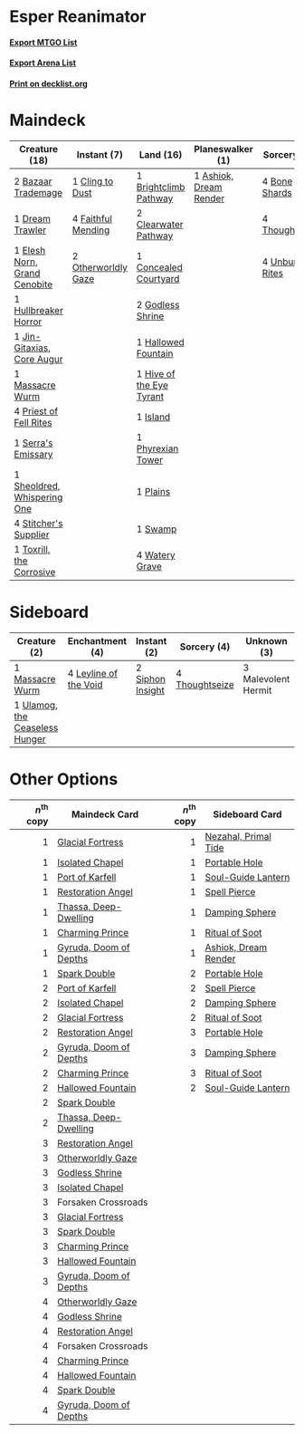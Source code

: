 # Esper Reanimator

#### [Export MTGO List](../collection/Esper%20Reanimator/Esper%20Reanimator.txt)
#### [Export Arena List](../collection/Esper%20Reanimator/Esper%20Reanimator_arena.txt)
#### [Print on decklist.org](http://decklist.org/?deckmain=1%09Ashiok,%20Dream%20Render%0A2%09Bazaar%20Trademage%0A4%09Bone%20Shards%0A1%09Brightclimb%20Pathway%0A2%09Clearwater%20Pathway%0A1%09Cling%20to%20Dust%0A1%09Concealed%20Courtyard%0A1%09Dream%20Trawler%0A1%09Elesh%20Norn,%20Grand%20Cenobite%0A4%09Faithful%20Mending%0A2%09Forsaken%20Crossroads%0A2%09Godless%20Shrine%0A1%09Hallowed%20Fountain%0A4%09Hengegate%20Pathway%0A1%09Hive%20of%20the%20Eye%20Tyrant%0A1%09Hullbreaker%20Horror%0A1%09Island%0A1%09Jin-Gitaxias,%20Core%20Augur%0A1%09Massacre%20Wurm%0A2%09Otherworldly%20Gaze%0A1%09Phyrexian%20Tower%0A1%09Plains%0A4%09Priest%20of%20Fell%20Rites%0A1%09Serra's%20Emissary%0A1%09Sheoldred,%20Whispering%20One%0A4%09Stitcher's%20Supplier%0A1%09Swamp%0A4%09Thoughtseize%0A1%09Toxrill,%20the%20Corrosive%0A4%09Unburial%20Rites%0A4%09Watery%20Grave&deckside=4%09Leyline%20of%20the%20Void%0A3%09Malevolent%20Hermit%0A1%09Massacre%20Wurm%0A2%09Siphon%20Insight%0A4%09Thoughtseize%0A1%09Ulamog,%20the%20Ceaseless%20Hunger)
# Maindeck

|                                             Creature (18)                                             |                                         Instant (7)                                          |                                             Land (16)                                             |                                        Planeswalker (1)                                         |                                       Sorcery (12)                                        |     Unknown (6)     |
|-------------------------------------------------------------------------------------------------------|----------------------------------------------------------------------------------------------|---------------------------------------------------------------------------------------------------|-------------------------------------------------------------------------------------------------|-------------------------------------------------------------------------------------------|---------------------|
|2 [Bazaar Trademage](http://gatherer.wizards.com/Pages/Card/Details.aspx?multiverseid=463990)          |1 [Cling to Dust](http://gatherer.wizards.com/Pages/Card/Details.aspx?multiverseid=476338)    |1 [Brightclimb Pathway](http://gatherer.wizards.com/Pages/Card/Details.aspx?multiverseid=491911)   |1 [Ashiok, Dream Render](http://gatherer.wizards.com/Pages/Card/Details.aspx?multiverseid=461155)|4 [Bone Shards](http://gatherer.wizards.com/Pages/Card/Details.aspx?multiverseid=522152)   |2 Forsaken Crossroads|
|1 [Dream Trawler](http://gatherer.wizards.com/Pages/Card/Details.aspx?multiverseid=476465)             |4 [Faithful Mending](http://gatherer.wizards.com/Pages/Card/Details.aspx?multiverseid=535015) |2 [Clearwater Pathway](http://gatherer.wizards.com/Pages/Card/Details.aspx?multiverseid=491913)    |                                                                                                 |4 [Thoughtseize](http://gatherer.wizards.com/Pages/Card/Details.aspx?multiverseid=438676)  |4 Hengegate Pathway  |
|1 [Elesh Norn, Grand Cenobite](http://gatherer.wizards.com/Pages/Card/Details.aspx?multiverseid=438584)|2 [Otherworldly Gaze](http://gatherer.wizards.com/Pages/Card/Details.aspx?multiverseid=534831)|1 [Concealed Courtyard](http://gatherer.wizards.com/Pages/Card/Details.aspx?multiverseid=417818)   |                                                                                                 |4 [Unburial Rites](http://gatherer.wizards.com/Pages/Card/Details.aspx?multiverseid=227087)|                     |
|1 [Hullbreaker Horror](http://gatherer.wizards.com/Pages/Card/Details.aspx?multiverseid=540902)        |                                                                                              |2 [Godless Shrine](http://gatherer.wizards.com/Pages/Card/Details.aspx?multiverseid=405099)        |                                                                                                 |                                                                                           |                     |
|1 [Jin-Gitaxias, Core Augur](http://gatherer.wizards.com/Pages/Card/Details.aspx?multiverseid=438628)  |                                                                                              |1 [Hallowed Fountain](http://gatherer.wizards.com/Pages/Card/Details.aspx?multiverseid=97071)      |                                                                                                 |                                                                                           |                     |
|1 [Massacre Wurm](http://gatherer.wizards.com/Pages/Card/Details.aspx?multiverseid=214044)             |                                                                                              |1 [Hive of the Eye Tyrant](http://gatherer.wizards.com/Pages/Card/Details.aspx?multiverseid=527545)|                                                                                                 |                                                                                           |                     |
|4 [Priest of Fell Rites](http://gatherer.wizards.com/Pages/Card/Details.aspx?multiverseid=522284)      |                                                                                              |1 [Island](http://gatherer.wizards.com/Pages/Card/Details.aspx?multiverseid=439857)                |                                                                                                 |                                                                                           |                     |
|1 [Serra's Emissary](http://gatherer.wizards.com/Pages/Card/Details.aspx?multiverseid=522106)          |                                                                                              |1 [Phyrexian Tower](http://gatherer.wizards.com/Pages/Card/Details.aspx?multiverseid=456844)       |                                                                                                 |                                                                                           |                     |
|1 [Sheoldred, Whispering One](http://gatherer.wizards.com/Pages/Card/Details.aspx?multiverseid=438674) |                                                                                              |1 [Plains](http://gatherer.wizards.com/Pages/Card/Details.aspx?multiverseid=439856)                |                                                                                                 |                                                                                           |                     |
|4 [Stitcher's Supplier](http://gatherer.wizards.com/Pages/Card/Details.aspx?multiverseid=447257)       |                                                                                              |1 [Swamp](http://gatherer.wizards.com/Pages/Card/Details.aspx?multiverseid=439858)                 |                                                                                                 |                                                                                           |                     |
|1 [Toxrill, the Corrosive](http://gatherer.wizards.com/Pages/Card/Details.aspx?multiverseid=540984)    |                                                                                              |4 [Watery Grave](http://gatherer.wizards.com/Pages/Card/Details.aspx?multiverseid=405114)          |                                                                                                 |                                                                                           |                     |


# Sideboard

|                                              Creature (2)                                               |                                        Enchantment (4)                                         |                                        Instant (2)                                        |                                       Sorcery (4)                                       |    Unknown (3)    |
|---------------------------------------------------------------------------------------------------------|------------------------------------------------------------------------------------------------|-------------------------------------------------------------------------------------------|-----------------------------------------------------------------------------------------|-------------------|
|1 [Massacre Wurm](http://gatherer.wizards.com/Pages/Card/Details.aspx?multiverseid=214044)               |4 [Leyline of the Void](http://gatherer.wizards.com/Pages/Card/Details.aspx?multiverseid=107682)|2 [Siphon Insight](http://gatherer.wizards.com/Pages/Card/Details.aspx?multiverseid=535037)|4 [Thoughtseize](http://gatherer.wizards.com/Pages/Card/Details.aspx?multiverseid=438676)|3 Malevolent Hermit|
|1 [Ulamog, the Ceaseless Hunger](http://gatherer.wizards.com/Pages/Card/Details.aspx?multiverseid=402079)|                                                                                                |                                                                                           |                                                                                         |                   |


# Other Options

|*n*<sup>th</sup> copy|                                          Maindeck Card                                          |*n*<sup>th</sup> copy|                                        Sideboard Card                                         |
|--------------------:|-------------------------------------------------------------------------------------------------|--------------------:|-----------------------------------------------------------------------------------------------|
|                    1|[Glacial Fortress](http://gatherer.wizards.com/Pages/Card/Details.aspx?multiverseid=190562)      |                    1|[Nezahal, Primal Tide](http://gatherer.wizards.com/Pages/Card/Details.aspx?multiverseid=439702)|
|                    1|[Isolated Chapel](http://gatherer.wizards.com/Pages/Card/Details.aspx?multiverseid=443129)       |                    1|[Portable Hole](http://gatherer.wizards.com/Pages/Card/Details.aspx?multiverseid=527320)       |
|                    1|[Port of Karfell](http://gatherer.wizards.com/Pages/Card/Details.aspx?multiverseid=503885)       |                    1|[Soul-Guide Lantern](http://gatherer.wizards.com/Pages/Card/Details.aspx?multiverseid=476488)  |
|                    1|[Restoration Angel](http://gatherer.wizards.com/Pages/Card/Details.aspx?multiverseid=240096)     |                    1|[Spell Pierce](http://gatherer.wizards.com/Pages/Card/Details.aspx?multiverseid=425876)        |
|                    1|[Thassa, Deep-Dwelling](http://gatherer.wizards.com/Pages/Card/Details.aspx?multiverseid=476322) |                    1|[Damping Sphere](http://gatherer.wizards.com/Pages/Card/Details.aspx?multiverseid=443101)      |
|                    1|[Charming Prince](http://gatherer.wizards.com/Pages/Card/Details.aspx?multiverseid=472970)       |                    1|[Ritual of Soot](http://gatherer.wizards.com/Pages/Card/Details.aspx?multiverseid=452834)      |
|                    1|[Gyruda, Doom of Depths](http://gatherer.wizards.com/Pages/Card/Details.aspx?multiverseid=479741)|                    1|[Ashiok, Dream Render](http://gatherer.wizards.com/Pages/Card/Details.aspx?multiverseid=461155)|
|                    1|[Spark Double](http://gatherer.wizards.com/Pages/Card/Details.aspx?multiverseid=460995)          |                    2|[Portable Hole](http://gatherer.wizards.com/Pages/Card/Details.aspx?multiverseid=527320)       |
|                    2|[Port of Karfell](http://gatherer.wizards.com/Pages/Card/Details.aspx?multiverseid=503885)       |                    2|[Spell Pierce](http://gatherer.wizards.com/Pages/Card/Details.aspx?multiverseid=425876)        |
|                    2|[Isolated Chapel](http://gatherer.wizards.com/Pages/Card/Details.aspx?multiverseid=443129)       |                    2|[Damping Sphere](http://gatherer.wizards.com/Pages/Card/Details.aspx?multiverseid=443101)      |
|                    2|[Glacial Fortress](http://gatherer.wizards.com/Pages/Card/Details.aspx?multiverseid=190562)      |                    2|[Ritual of Soot](http://gatherer.wizards.com/Pages/Card/Details.aspx?multiverseid=452834)      |
|                    2|[Restoration Angel](http://gatherer.wizards.com/Pages/Card/Details.aspx?multiverseid=240096)     |                    3|[Portable Hole](http://gatherer.wizards.com/Pages/Card/Details.aspx?multiverseid=527320)       |
|                    2|[Gyruda, Doom of Depths](http://gatherer.wizards.com/Pages/Card/Details.aspx?multiverseid=479741)|                    3|[Damping Sphere](http://gatherer.wizards.com/Pages/Card/Details.aspx?multiverseid=443101)      |
|                    2|[Charming Prince](http://gatherer.wizards.com/Pages/Card/Details.aspx?multiverseid=472970)       |                    3|[Ritual of Soot](http://gatherer.wizards.com/Pages/Card/Details.aspx?multiverseid=452834)      |
|                    2|[Hallowed Fountain](http://gatherer.wizards.com/Pages/Card/Details.aspx?multiverseid=97071)      |                    2|[Soul-Guide Lantern](http://gatherer.wizards.com/Pages/Card/Details.aspx?multiverseid=476488)  |
|                    2|[Spark Double](http://gatherer.wizards.com/Pages/Card/Details.aspx?multiverseid=460995)          |                     |                                                                                               |
|                    2|[Thassa, Deep-Dwelling](http://gatherer.wizards.com/Pages/Card/Details.aspx?multiverseid=476322) |                     |                                                                                               |
|                    3|[Restoration Angel](http://gatherer.wizards.com/Pages/Card/Details.aspx?multiverseid=240096)     |                     |                                                                                               |
|                    3|[Otherworldly Gaze](http://gatherer.wizards.com/Pages/Card/Details.aspx?multiverseid=534831)     |                     |                                                                                               |
|                    3|[Godless Shrine](http://gatherer.wizards.com/Pages/Card/Details.aspx?multiverseid=405099)        |                     |                                                                                               |
|                    3|[Isolated Chapel](http://gatherer.wizards.com/Pages/Card/Details.aspx?multiverseid=443129)       |                     |                                                                                               |
|                    3|Forsaken Crossroads                                                                              |                     |                                                                                               |
|                    3|[Glacial Fortress](http://gatherer.wizards.com/Pages/Card/Details.aspx?multiverseid=190562)      |                     |                                                                                               |
|                    3|[Spark Double](http://gatherer.wizards.com/Pages/Card/Details.aspx?multiverseid=460995)          |                     |                                                                                               |
|                    3|[Charming Prince](http://gatherer.wizards.com/Pages/Card/Details.aspx?multiverseid=472970)       |                     |                                                                                               |
|                    3|[Hallowed Fountain](http://gatherer.wizards.com/Pages/Card/Details.aspx?multiverseid=97071)      |                     |                                                                                               |
|                    3|[Gyruda, Doom of Depths](http://gatherer.wizards.com/Pages/Card/Details.aspx?multiverseid=479741)|                     |                                                                                               |
|                    4|[Otherworldly Gaze](http://gatherer.wizards.com/Pages/Card/Details.aspx?multiverseid=534831)     |                     |                                                                                               |
|                    4|[Godless Shrine](http://gatherer.wizards.com/Pages/Card/Details.aspx?multiverseid=405099)        |                     |                                                                                               |
|                    4|[Restoration Angel](http://gatherer.wizards.com/Pages/Card/Details.aspx?multiverseid=240096)     |                     |                                                                                               |
|                    4|Forsaken Crossroads                                                                              |                     |                                                                                               |
|                    4|[Charming Prince](http://gatherer.wizards.com/Pages/Card/Details.aspx?multiverseid=472970)       |                     |                                                                                               |
|                    4|[Hallowed Fountain](http://gatherer.wizards.com/Pages/Card/Details.aspx?multiverseid=97071)      |                     |                                                                                               |
|                    4|[Spark Double](http://gatherer.wizards.com/Pages/Card/Details.aspx?multiverseid=460995)          |                     |                                                                                               |
|                    4|[Gyruda, Doom of Depths](http://gatherer.wizards.com/Pages/Card/Details.aspx?multiverseid=479741)|                     |                                                                                               |

